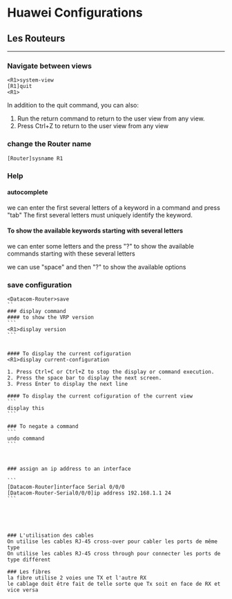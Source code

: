 # Huawei Configurations 
## Les Routeurs 
---

### Navigate between views
```
<R1>system-view
[R1]quit
<R1>
```
In addition to the quit command, you can also: 
1. Run the return command to return to the user view from any view. 
2. Press Ctrl+Z to return to the user view from any view
### change the Router name 
```
[Router]sysname R1
```
### Help
#### autocomplete
we can enter the first several letters of a keyword in a command and press "tab" 
The first several letters must uniquely identify the keyword.
#### To show the available keywords starting with several letters 
we can enter some letters and the press "?" to show the available commands starting with these several letters 

we can use "space" and then "?" to show the available options

### save configuration 
````
<Datacom-Router>save
``
### display command 
#### to show the VRP version 
```
<R1>display version
```


#### To display the current cofiguration
<R1>display current-configuration

1. Press Ctrl+C or Ctrl+Z to stop the display or command execution. 
2. Press the space bar to display the next screen. 
3. Press Enter to display the next line

#### To display the current cofiguration of the current view
```
display this
```

### To negate a command
```
undo command
```



### assign an ip address to an interface 

```
[Datacom-Router]interface Serial 0/0/0
[Datacom-Router-Serial0/0/0]ip address 192.168.1.1 24
```





### L'utilisation des cables 
On utilise les cables RJ-45 cross-over pour cabler les ports de même type 
On utilise les cables RJ-45 cross through pour connecter les ports de type différent

### Les fibres 
la fibre utilise 2 voies une TX et l'autre RX 
le cablage doit être fait de telle sorte que Tx soit en face de RX et vice versa 